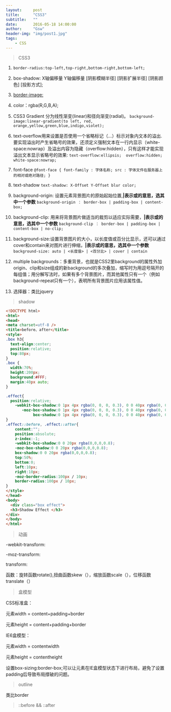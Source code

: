 ```yaml
---
layout:     post
title:      "CSS3"
subtitle:   ""
date:       2016-05-18 14:00:00
author:     "Gsw"
header-img: "img/post1.jpg"
tags:
    - CSS
---
```

> CSS3

1. `border-radius:top-left,top-right,bottom-right,bottom-left;`

2. box-shadow: X轴偏移量 Y轴偏移量 [阴影模糊半径] [阴影扩展半径] [阴影颜色] [投影方式];


3. [border-image:](http://img.mukewang.com/52e2201a0001b1e004720260.jpg)

4. color：rgba(R,G,B,A);

5. CSS3 Gradient 分为线性渐变(linear)和径向渐变(radial)。
`
background-image:linear-gradient(to left, red, orange,yellow,green,blue,indigo,violet);
`
6. text-overflow用来设置是否使用一个省略标记（...）标示对象内文本的溢出.要实现溢出时产生省略号的效果，还须定义强制文本在一行内显示（white-space:nowrap）及溢出内容为隐藏（overflow:hidden），只有这样才能实现溢出文本显示省略号的效果:
`text-overflow:ellipsis; 
overflow:hidden; 
white-space:nowrap; `
7. font-face
`@font-face {
    font-family : 字体名称;
    src : 字体文件在服务器上的相对或绝对路径;
}`
8. text-shadow
`text-shadow: X-Offset Y-Offset blur color;`

9. background-origin:
设置元素背景图片的原始起始位置,**|表示或的意思，选其中一个参数**
`background-origin ： border-box | padding-box | content-box;`
10. background-clip:
用来将背景图片做适当的裁剪以适应实际需要，**|表示或的意思，选其中一个参数**
`background-clip ： border-box | padding-box | content-box | no-clip;`
11. background-size:设置背景图片的大小，以长度值或百分比显示，还可以通过cover和contain来对图片进行伸缩，**|表示或的意思，选其中一个参数**
`background-size: auto | <长度值> | <百分比> | cover | contain`

12. multiple backgrounds：多重背景，也就是CSS2里background的属性外加origin、clip和size组成的新background的多次叠加，缩写时为用逗号隔开的每组值；用分解写法时，如果有多个背景图片，而其他属性只有一个（例如background-repeat只有一个），表明所有背景图片应用该属性值。

13. 选择器：类比jquery

> shadow

```html
<!DOCTYPE html>
<html>
<head>
<meta charset=utf-8 />
<title>before、after</title>
<style>
.box h3{
  text-align:center;
  position:relative;
  top:80px;
}
.box {
  width:70%;
  height:200px;
  background:#FFF;
  margin:40px auto;
}

.effect{
  position:relative;       
    -webkit-box-shadow:0 1px 4px rgba(0, 0, 0, 0.3), 0 0 40px rgba(0, 0, 0, 0.1) inset;
	   -moz-box-shadow:0 1px 4px rgba(0, 0, 0, 0.3), 0 0 40px rgba(0, 0, 0, 0.1) inset;
			box-shadow:0 1px 4px rgba(0, 0, 0, 0.3), 0 0 40px rgba(0, 0, 0, 0.1) inset;
}
.effect::before, .effect::after{
    content:"";
	position:absolute; 
	z-index:-1;
	-webkit-box-shadow:0 0 20px rgba(0,0,0,0.8);
	-moz-box-shadow:0 0 20px rgba(0,0,0,0.8);
	box-shadow:0 0 20px rgba(0,0,0,0.8);
	top:50%;
	bottom:0;
	left:10px;
	right:10px;
	-moz-border-radius:100px / 10px;
	border-radius:100px / 10px;
}
</style>
</head>
<body>
  <div class="box effect">
  <h3>Shadow Effect </h3>
</div>
</body>
</html>
```

> 动画

-webkit-transform:

  -moz-transform:

  transform:

函数：旋转函数rotate(),扭曲函数skew（），缩放函数scale（），位移函数translate（）

> 盒模型
> 

CSS标准盒：

元素width = content+padding+border


元素height = content+padding+border

IE6盒模型：

元素width = contentwidth

元素height = contentheight

设置box-sizing:border-box;可以让元素在IE盒模型状态下进行布局，避免了设置padding后导致布局撑破的问题。

> outline

类比border


> ::before && ::after